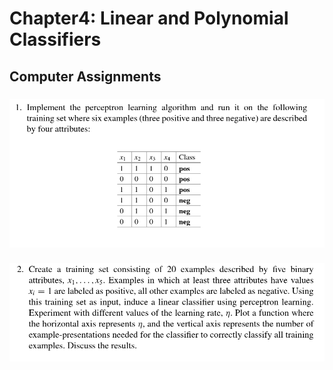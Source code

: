 # Chapter4: Linear and Polynomial Classifiers
## Computer Assignments
###   

![Assignment 1 definition](assignmentdefinitions/assignment1.png)

###  

![Assignment 2 definition](assignmentdefinitions/assignment2.png)

